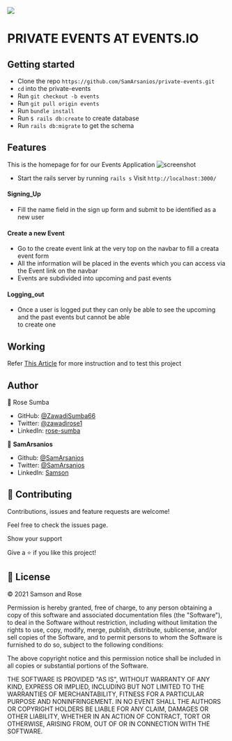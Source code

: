 ![](https://img.shields.io/badge/Microverse-blueviolet)
# PRIVATE EVENTS AT EVENTS.IO

  
## Getting started

- Clone the repo `https://github.com/SamArsanios/private-events.git`
- `cd` into the private-events
- Run `git checkout -b events`
- Run `git pull origin events`
- Run `bundle install`
- Run `$ rails db:create` to create database
- Run `rails db:migrate` to get the schema


## Features
This is the homepage for for our Events Application
![screenshot](./app/assets/images/screenshot.JPG)

- Start the rails server by running
```rails s```
Visit `http://localhost:3000/`

#### Signing_Up
- Fill the name field in the sign up form and submit to be identified as a new user

#### Create a new Event
- Go to the create event link at the very top on the navbar to fill a creata event form
- All the information will be placed in the events which you can access via the Event link on the navbar
- Events are subdivided into upcoming and past events

#### Logging_out
- Once a user is logged put they can only be able to see the upcoming and the past events but cannot be able  
  to create one

## Working

Refer [This Article](https://www.theodinproject.com/courses/ruby-on-rails/lessons/associations) for more instruction and to test this project

## Author

👤 Rose Sumba

- GitHub: [@ZawadiSumba66](https://github.com/ZawadiSumba66)
- Twitter: [@zawadirose1](https://twitter.com/zawadirose1)
- LinkedIn: [rose-sumba](https://www.linkedin.com/in/rose-sumba-9b36401b5/)


👤 **SamArsanios**

- Github: [@SamArsanios](https://github.com/SamArsanios)
- Twitter: [@SamArsanios](https://twitter.com/SamArsanios)
- LinkedIn: [Samson](https://www.linkedin.com/in/samson-kibrom/)

## 🤝 Contributing

Contributions, issues and feature requests are welcome!

Feel free to check the issues page.

Show your support

Give a ⭐️ if you like this project!

## 📝 License

&copy; 2021 Samson and Rose

Permission is hereby granted, free of charge, to any person obtaining a copy
of this software and associated documentation files (the "Software"), to deal
in the Software without restriction, including without limitation the rights
to use, copy, modify, merge, publish, distribute, sublicense, and/or sell
copies of the Software, and to permit persons to whom the Software is
furnished to do so, subject to the following conditions:

The above copyright notice and this permission notice shall be included in all
copies or substantial portions of the Software.

THE SOFTWARE IS PROVIDED "AS IS", WITHOUT WARRANTY OF ANY KIND, EXPRESS OR
IMPLIED, INCLUDING BUT NOT LIMITED TO THE WARRANTIES OF MERCHANTABILITY,
FITNESS FOR A PARTICULAR PURPOSE AND NONINFRINGEMENT. IN NO EVENT SHALL THE
AUTHORS OR COPYRIGHT HOLDERS BE LIABLE FOR ANY CLAIM, DAMAGES OR OTHER
LIABILITY, WHETHER IN AN ACTION OF CONTRACT, TORT OR OTHERWISE, ARISING FROM,
OUT OF OR IN CONNECTION WITH THE SOFTWARE.
